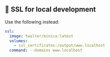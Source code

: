 ## 🔧 SSL for local development

Use the following instead:

```yml
ssl:
  image: twalter/minica:latest
  volumes:
    - ssl_certificates:/output/www.localhost
  command: --domains www.localhost
```